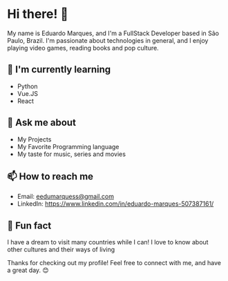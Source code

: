 # Hi there! 👋

My name is Eduardo Marques, and I'm a FullStack Developer based in São Paulo, Brazil. I'm passionate about 
technologies in general, and I enjoy playing video games, reading books and pop culture.

## 🌱 I'm currently learning

- Python
- Vue.JS
- React

## 💬 Ask me about

- My Projects
- My Favorite Programming language
- My taste for music, series and movies

## 📫 How to reach me

- Email: eedumarquess@gmail.com
- LinkedIn: https://www.linkedin.com/in/eduardo-marques-507387161/

## 🔭 Fun fact

I have a dream to visit many countries while I can! I love to know about other cultures and their ways of living

Thanks for checking out my profile! Feel free to connect with me, and have a great day. 😊
